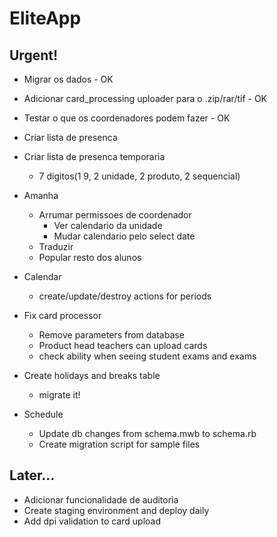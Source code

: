 # EliteApp

## Urgent!

* Migrar os dados - OK
* Adicionar card_processing uploader para o .zip/rar/tif - OK
* Testar o que os coordenadores podem fazer - OK

* Criar lista de presenca
* Criar lista de presenca temporaria
  * 7 digitos(1 9, 2 unidade, 2 produto, 2 sequencial)

* Amanha
  * Arrumar permissoes de coordenador
    * Ver calendario da unidade
    * Mudar calendario pelo select date
  * Traduzir
  * Popular resto dos alunos


* Calendar
  * create/update/destroy actions for periods

* Fix card processor 
  * Remove parameters from database
  * Product head teachers can upload cards
  * check ability when seeing student exams and exams

* Create holidays and breaks table
  * migrate it!

* Schedule
  * Update db changes from schema.mwb to schema.rb
  * Create migration script for sample files


## Later...

* Adicionar funcionalidade de auditoria
* Create staging environment and deploy daily
* Add dpi validation to card upload

